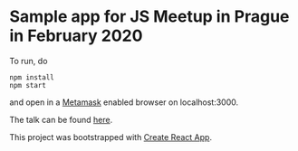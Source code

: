 # Sample app for JS Meetup in Prague in February 2020

To run, do

```
npm install
npm start
```

and open in a [Metamask](http://metamask.io/) enabled browser on localhost:3000.

The talk can be found [here](./slides.pdf).


This project was bootstrapped with [Create React App](https://github.com/facebook/create-react-app).
